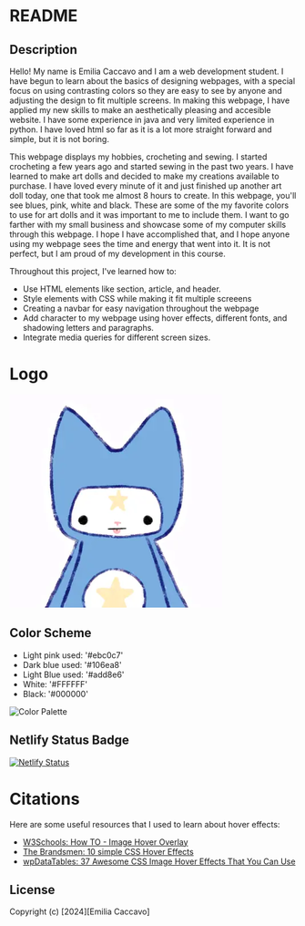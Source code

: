 # README

## Description

Hello! My name is Emilia Caccavo and I am a web development student.  I have begun to learn about the basics of designing webpages, with a special focus on using contrasting colors so they are easy to see by anyone and adjusting the design to fit multiple screens.  In making this webpage, I have applied my new skills to make an aesthetically pleasing and accesible website.  I have some experience in java and very limited experience in python.  I have loved html so far as it is a lot more straight forward and simple, but it is not boring.

This webpage displays my hobbies, crocheting and sewing.  I started crocheting a few years ago and started sewing in the past two years.  I have learned to make art dolls and decided to make my creations available to purchase.  I have loved every minute of it and just finished up another art doll today, one that took me almost 8 hours to create.  In this webpage, you'll see blues, pink, white and black.  These are some of the my favorite colors to use for art dolls and it was important to me to include them.  I want to go farther with my small business and showcase some of my computer skills through this webpage.  I hope I have accomplished that, and I hope anyone using my webpage sees the time and energy that went into it.  It is not perfect, but I am proud of my development in this course.

Throughout this project, I've learned how to:
- Use HTML elements like section, article, and header.
- Style elements with CSS while making it fit multiple screeens
- Creating a navbar for easy navigation throughout the webpage
- Add character to my webpage using hover effects, different fonts, and shadowing letters and paragraphs.
- Integrate media queries for different screen sizes.

# Logo 

![Logo](<Images/favicon.png>)

## Color Scheme

- Light pink used: '#ebc0c7'
- Dark blue used: '#106ea8'
- Light Blue used: '#add8e6' 
- White: '#FFFFFF'
- Black: '#000000'

![Color Palette](<Color Palette.png>)

## Netlify Status Badge

[![Netlify Status](https://api.netlify.com/api/v1/badges/4c1941cc-511f-4ead-b89b-8fed525e22b8/deploy-status)](https://app.netlify.com/sites/emiliacaccavo-aboutme/deploys)

# Citations
Here are some useful resources that I used to learn about hover effects:

- [W3Schools: How TO - Image Hover Overlay](https://www.w3schools.com/howto/howto_css_image_overlay.asp)
- [The Brandsmen: 10 simple CSS Hover Effects](https://thebrandsmen.com/css-image-hover-effects/)
- [wpDataTables: 37 Awesome CSS Image Hover Effects That You Can Use](https://wpdatatables.com/css-image-hover-effects/)
  
## License
Copyright (c) [2024][Emilia Caccavo]